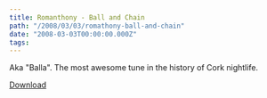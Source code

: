 ```yaml
---
title: Romanthony - Ball and Chain
path: "/2008/03/03/romathony-ball-and-chain"
date: "2008-03-03T00:00:00.000Z"
tags:
---
```

Aka "Balla". The most awesome tune in the history of Cork nightlife.

[Download](https://hostr.co/1d5359Ba)
